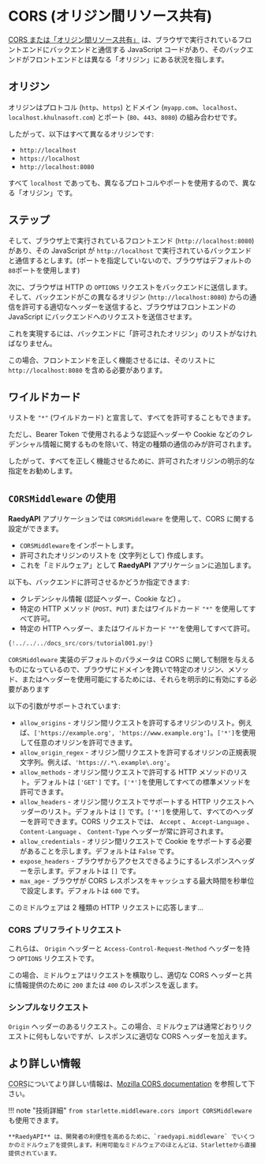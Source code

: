 # CORS (オリジン間リソース共有)

<a href="https://developer.mozilla.org/en-US/docs/Web/HTTP/CORS" class="external-link" target="_blank">CORS または「オリジン間リソース共有」</a> は、ブラウザで実行されているフロントエンドにバックエンドと通信する JavaScript コードがあり、そのバックエンドがフロントエンドとは異なる「オリジン」にある状況を指します。

## オリジン

オリジンはプロトコル (`http`、`https`) とドメイン (`myapp.com`、`localhost`、`localhost.khulnasoft.com`) とポート (`80`、`443`、`8080`) の組み合わせです。

したがって、以下はすべて異なるオリジンです:

- `http://localhost`
- `https://localhost`
- `http://localhost:8080`

すべて `localhost` であっても、異なるプロトコルやポートを使用するので、異なる「オリジン」です。

## ステップ

そして、ブラウザ上で実行されているフロントエンド (`http://localhost:8080`) があり、その JavaScript が `http://localhost` で実行されているバックエンドと通信するとします。(ポートを指定していないので、ブラウザはデフォルトの`80`ポートを使用します)

次に、ブラウザは HTTP の `OPTIONS` リクエストをバックエンドに送信します。そして、バックエンドがこの異なるオリジン (`http://localhost:8080`) からの通信を許可する適切なヘッダーを送信すると、ブラウザはフロントエンドの JavaScript にバックエンドへのリクエストを送信させます。

これを実現するには、バックエンドに「許可されたオリジン」のリストがなければなりません。

この場合、フロントエンドを正しく機能させるには、そのリストに `http://localhost:8080` を含める必要があります。

## ワイルドカード

リストを `"*"` (ワイルドカード) と宣言して、すべてを許可することもできます。

ただし、Bearer Token で使用されるような認証ヘッダーや Cookie などのクレデンシャル情報に関するものを除いて、特定の種類の通信のみが許可されます。

したがって、すべてを正しく機能させるために、許可されたオリジンの明示的な指定をお勧めします。

## `CORSMiddleware` の使用

**RaedyAPI** アプリケーションでは `CORSMiddleware` を使用して、CORS に関する設定ができます。

- `CORSMiddleware`をインポートします。
- 許可されたオリジンのリストを (文字列として) 作成します。
- これを「ミドルウェア」として **RaedyAPI** アプリケーションに追加します。

以下も、バックエンドに許可させるかどうか指定できます:

- クレデンシャル情報 (認証ヘッダー、Cookie など) 。
- 特定の HTTP メソッド (`POST`、`PUT`) またはワイルドカード `"*"` を使用してすべて許可。
- 特定の HTTP ヘッダー、またはワイルドカード `"*"`を使用してすべて許可。

```Python hl_lines="2  6-11  13-19"
{!../../../docs_src/cors/tutorial001.py!}
```

`CORSMiddleware` 実装のデフォルトのパラメータは CORS に関して制限を与えるものになっているので、ブラウザにドメインを跨いで特定のオリジン、メソッド、またはヘッダーを使用可能にするためには、それらを明示的に有効にする必要があります

以下の引数がサポートされています:

- `allow_origins` - オリジン間リクエストを許可するオリジンのリスト。例えば、`['https://example.org', 'https://www.example.org']`。`['*']`を使用して任意のオリジンを許可できます。
- `allow_origin_regex` - オリジン間リクエストを許可するオリジンの正規表現文字列。例えば、`'https://.*\.example\.org'`。
- `allow_methods` - オリジン間リクエストで許可する HTTP メソッドのリスト。デフォルトは `['GET']` です。`['*']`を使用してすべての標準メソッドを許可できます。
- `allow_headers` - オリジン間リクエストでサポートする HTTP リクエストヘッダーのリスト。デフォルトは `[]` です。`['*']`を使用して、すべてのヘッダーを許可できます。CORS リクエストでは、 `Accept` 、 `Accept-Language` 、 `Content-Language` 、 `Content-Type` ヘッダーが常に許可されます。
- `allow_credentials` - オリジン間リクエストで Cookie をサポートする必要があることを示します。デフォルトは `False` です。
- `expose_headers` - ブラウザからアクセスできるようにするレスポンスヘッダーを示します。デフォルトは `[]` です。
- `max_age` - ブラウザが CORS レスポンスをキャッシュする最大時間を秒単位で設定します。デフォルトは `600` です。

このミドルウェアは 2 種類の HTTP リクエストに応答します...

### CORS プリフライトリクエスト

これらは、 `Origin` ヘッダーと `Access-Control-Request-Method` ヘッダーを持つ `OPTIONS` リクエストです。

この場合、ミドルウェアはリクエストを横取りし、適切な CORS ヘッダーと共に情報提供のために `200` または `400` のレスポンスを返します。

### シンプルなリクエスト

`Origin` ヘッダーのあるリクエスト。この場合、ミドルウェアは通常どおりリクエストに何もしないですが、レスポンスに適切な CORS ヘッダーを加えます。

## より詳しい情報

<abbr title="Cross-Origin Resource Sharing (オリジン間リソース共有)">CORS</abbr>についてより詳しい情報は、<a href="https://developer.mozilla.org/en-US/docs/Web/HTTP/CORS" class="external-link" target="_blank">Mozilla CORS documentation</a> を参照して下さい。

!!! note "技術詳細"
`from starlette.middleware.cors import CORSMiddleware` も使用できます。

    **RaedyAPI** は、開発者の利便性を高めるために、`raedyapi.middleware` でいくつかのミドルウェアを提供します。利用可能なミドルウェアのほとんどは、Starletteから直接提供されています。
